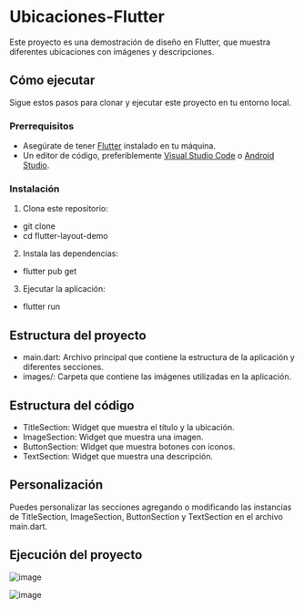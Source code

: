 # Ubicaciones-Flutter
Este proyecto es una demostración de diseño en Flutter, que muestra diferentes ubicaciones con imágenes y descripciones.

## Cómo ejecutar
Sigue estos pasos para clonar y ejecutar este proyecto en tu entorno local.

### Prerrequisitos
- Asegúrate de tener [Flutter](https://flutter.dev/docs/get-started/install) instalado en tu máquina.
- Un editor de código, preferiblemente [Visual Studio Code](https://code.visualstudio.com/) o [Android Studio](https://developer.android.com/studio).

### Instalación
1. Clona este repositorio:
- git clone
- cd flutter-layout-demo
2. Instala las dependencias:
- flutter pub get
3. Ejecutar la aplicación:
- flutter run

## Estructura del proyecto
* main.dart: Archivo principal que contiene la estructura de la aplicación y diferentes secciones.
* images/: Carpeta que contiene las imágenes utilizadas en la aplicación.

## Estructura del código
* TitleSection: Widget que muestra el título y la ubicación.
* ImageSection: Widget que muestra una imagen.
* ButtonSection: Widget que muestra botones con iconos.
* TextSection: Widget que muestra una descripción.

## Personalización
Puedes personalizar las secciones agregando o modificando las instancias de TitleSection, ImageSection, ButtonSection y TextSection en el archivo main.dart.

## Ejecución del proyecto
![image](https://github.com/Alejandro-Moreira/Ubicaciones-Flutter/assets/117743484/4abbbb22-dadc-4204-b7ab-6359b92614fa)

![image](https://github.com/Alejandro-Moreira/Ubicaciones-Flutter/assets/117743484/f9493c51-5214-4bcf-ad1b-76044ad75201)


